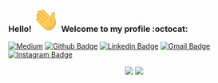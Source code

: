 ### Hello! <img style="margin: 0 auto" src="https://github.com/ABSphreak/ABSphreak/blob/master/gifs/Hi.gif" height="50"> Welcome to my profile :octocat:

[![Medium](https://img.shields.io/badge/Medium-black?style=for-the-badge&logo=Medium)](https://medium.com/@shakaaji29)
[![Github Badge](https://img.shields.io/badge/-Github-000?style=for-the-badge&logo=Github&logoColor=white&link=https://github.com/lucasgdb)](https://github.com/IzumiShaka-desu)
[![Linkedin Badge](https://img.shields.io/badge/-LinkedIn-blue?style=for-the-badge&logo=Linkedin&logoColor=white&link=https://www.linkedin.com/in/rebeccamanzi/)](https://www.linkedin.com/in/sesaka-aji-nursyah-bantani-b62a6b207/)
[![Gmail Badge](https://img.shields.io/badge/-Gmail-c14438?style=for-the-badge&logo=Gmail&logoColor=white&link=mailto:rebeccamanzi@gmail.com)](mailto:shakaaji29@gmail.com)
[![Instagram Badge](https://img.shields.io/badge/-Instagram-C13584?style=for-the-badge&labelColor=C13584&logo=instagram&logoColor=white&link=https://www.instagram.com/codepwr/)](https://www.instagram.com/shaka.naro29/)

<!--
**IzumiShaka-desu/IzumiShaka-desu** is a ✨ _special_ ✨ repository because its `README.md` (this file) appears on your GitHub profile.

Here are some ideas to get you started:

- 🔭 I’m currently working on mobile development
- 🌱 Learning Dart, 💙 Flutter, Kotlin, IoT and Tensorflow
- 👯 I’m looking to collaborate on flutter
- 🤔 I’m looking for help with job
- 💬 Ask me about anything
- 📫 How to reach me : [Telegram](https://t.me/shakaAji)
- 😄 Pronouns: ...
- ⚡ Fun fact: ...
-->

</p>

<p align="center">
  <img align="center" src="https://github-readme-stats.vercel.app/api?username=IzumiShaka-desu&count_private=true&show_icons=true&hide_border=true" />
  <img align="center" src="https://github-readme-stats.vercel.app/api/top-langs/?username=IzumiShaka-desu&count_private=true&show_icons=true&hide_border=false" />
</p>
</br>
</br>
